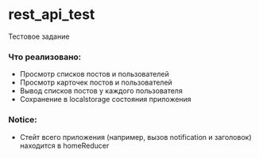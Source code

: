 # rest_api_test
Тестовое задание

### Что реализовано:

- Просмотр списков постов и пользователей
- Просмотр карточек постов и пользователей
- Вывод списков постов у каждого пользователя
- Сохранение в localstorage состояния приложения

### Notice:
- Стейт всего приложения (например, вызов notification и заголовок) находится в homeReducer
